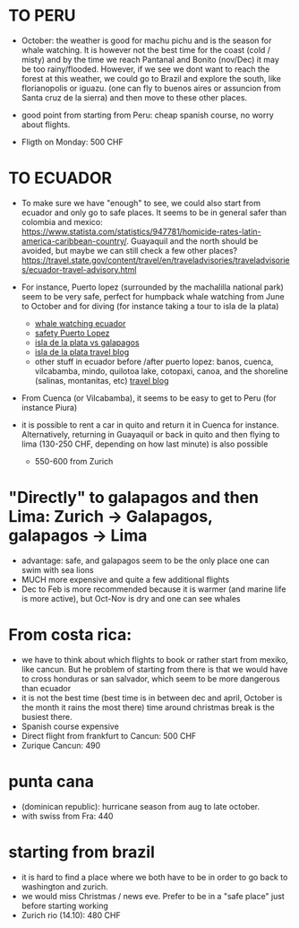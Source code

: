 # TO PERU
- October: the weather is good for machu pichu and is the season for whale watching. It is however not the best time for the coast (cold / misty) and by the time we reach Pantanal and Bonito (nov/Dec) it may be too rainy/flooded. However, if we see we dont want to reach the forest at this weather, we could go to Brazil and explore the south, like florianopolis or iguazu. (one can fly to buenos aires or assuncion from Santa cruz de la sierra) and then move to these other places.

- good point from starting from Peru: cheap spanish course, no worry about flights.

- Fligth on Monday: 500 CHF 

# TO ECUADOR
- To make sure we have "enough" to see, we could also start from ecuador and only go to safe places. It seems to be in general safer than colombia and mexico: https://www.statista.com/statistics/947781/homicide-rates-latin-america-caribbean-country/. Guayaquil and the north should be avoided, but maybe we can still check a few other places? https://travel.state.gov/content/travel/en/traveladvisories/traveladvisories/ecuador-travel-advisory.html

- For instance, Puerto lopez (surrounded by the machalilla national park) seem to be very safe, perfect for humpback whale watching from June to October and for diving (for instance taking a tour to isla de la plata)
    - [whale watching ecuador](https://www.voyagers.travel/blog/best-places-to-see-whales-ecuador)
    - [safety Puerto Lopez](https://www.reddit.com/r/ecuador/comments/uw5qqf/family_travel_safe_to_puerto_lopez/)
    - [isla de la plata vs galapagos](https://www.theguardian.com/travel/2010/nov/27/ecuador-wildlife-poor-mans-galapagos)
    - [isla de la plata travel blog](https://talesfromthelens.com/isla-de-la-plata-ecuador-bird-whale-watching/)
    - other stuff in ecuador before /after puerto lopez: banos, cuenca, vilcabamba, mindo, quilotoa lake, cotopaxi, canoa, and the shoreline (salinas, montanitas, etc) [travel blog](https://velvetescape.com/ten-places-you-should-not-miss-in-ecuador/)

- From Cuenca (or Vilcabamba), it seems to be easy to get to Peru (for instance Piura)

- it is possible to rent a car in quito and return it in Cuenca for instance. Alternatively, returning in Guayaquil or back in quito and then flying to lima (130-250 CHF, depending on how last minute) is also possible

    - 550-600 from Zurich

# "Directly" to galapagos and then Lima: Zurich -> Galapagos, galapagos -> Lima
- advantage: safe, and galapagos seem to be the only place one can swim with sea lions 
- MUCH more expensive and quite a few additional flights
- Dec to Feb is more recommended because it is warmer (and marine life is more active), but Oct-Nov is dry and one can see whales 

# From costa rica:
- we have to think about which flights to book or rather start from mexiko, like cancun. But he problem of starting from there is that we would have to cross honduras or san salvador, which seem to be more dangerous than ecuador
- it is not the best time (best time is in between dec and april, October is the month it rains the most there) time around christmas break is the busiest there. 
- Spanish course expensive
- Direct flight from frankfurt to Cancun: 500 CHF
- Zurique Cancun: 490

# punta cana 
- (dominican republic): hurricane season from aug to late october.
- with swiss from Fra: 440

# starting from brazil
- it is hard to find a place where we both have to be in order to go back to washington and zurich. 
- we would miss Christmas / news eve. Prefer to be in a "safe place" just before starting working
- Zurich rio (14.10): 480 CHF